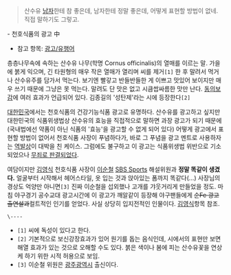 > 산수유 [남자](%EB%82%A8%EC%9E%90.md)한테 참 좋은데, 남자한테 정말 좋은데, 어떻게 표현할 방법이 없네. 직접
말하기도 그렇고.

\- 천호식품의 광고 中

  

  * 참고 항목: [광고/유행어](%EA%B4%91%EA%B3%A0/%EC%9C%A0%ED%96%89%EC%96%B4.md)  

층층나무속에 속하는 산수유 나무(학명 Cornus officinalis)의 열매를 이르는 말. 가을에 붉게 익으며, 긴 타원형의 매우 작은
열매가 열리며 씨를 제거`[1]` 한 후 말려서 먹거나 산수유주를 담가서 먹는다. 보기엔 빨갛고 반들반들한 게 이쁘고 맛있어 보이지만 매우
쓰기 때문에 그냥은 못 먹는다. 말려도 단 맛은 없고 시큼쌉싸름한 맛만 난다.
[동의보감](%EB%8F%99%EC%9D%98%EB%B3%B4%EA%B0%90.md)에 여러 효과가 언급되어 있다. 김종길의
'성탄제'라는 시에 등장한다`[2]`

[대한민국](%EB%8C%80%ED%95%9C%EB%AF%BC%EA%B5%AD.md)에서는 천호식품의 건강기능식품 광고로 유명하다.
산수유를 광고하고 싶지만 대한민국의 식품위생법상 산수유의 효능을 직접적으로 말하면 과장 광고가 되기 때문에 (국내법에선 약품이 아닌 식품의
'효능'을 광고할 수 없게 되어 있다) 어떻게 광고에서 표현할 방법이 없어서 천호식품 사장이 푸념하다가, 바로 그 푸념을 광고 멘트로
사용하자는 [역발상](%EC%97%AD%EB%B0%9C%EC%83%81.md)이 대박을 친 케이스. 그럼에도 불구하고 이 광고는
식품위생법 위반으로 기소되었으나 [무죄로
판결되었다](http://www.mdtoday.co.kr/mdtoday/index.html?no=168870).

여담이지만 [김영식](%EA%B9%80%EC%98%81%EC%8B%9D.md) 천호식품 사장이
[이순철](%EC%9D%B4%EC%88%9C%EC%B2%A0.md) [SBS Sports](SBS%20Sports.md)
해설위원과 **정말 똑같이 생겼다.** 얼굴부터 시작해서 헤어스타일, 옷 입는 것과 앉아있는 폼까지 똑같다(...) 사장님의 경상도 억양만
아니면`[3]` 진짜 이순철을 섭외했나 고개를 갸웃거리게 만들었을 정도. 마침 야구경기 공수교대 광고시간에 이 광고가 깨알같이 등장해
야구팬들에게 <del>순Fe 광고출연설과</del>컬트적인 인기를 얻었다. 사실 상당히 입지전적인 인물이다.
[김영식](%EA%B9%80%EC%98%81%EC%8B%9D.md)항목 참조.

`\----`

  * `[1]` 씨에 독성이 있다고 한다.
  * `[2]` 기본적으로 보신강장효과가 있어 원기를 돕는 음식인데, 시에서의 표현만 보면 해열 효과가 있는 것으로 오해할 수도 있다. 붉은 색이나 봄에 피는 산수유꽃을 연상케 하기 위한 시적 허용으로 보임.
  * `[3]` 이순철 위원은 [광주광역시](%EA%B4%91%EC%A3%BC%EA%B4%91%EC%97%AD%EC%8B%9C.md) 출신이다.


